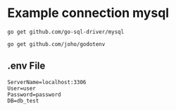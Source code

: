 # Example connection mysql

```
go get github.com/go-sql-driver/mysql

go get github.com/joho/godotenv

```
## .env File

```
ServerName=localhost:3306
User=user
Password=password
DB=db_test
```